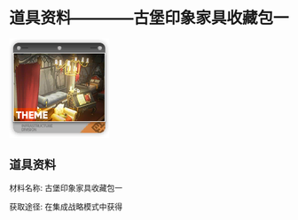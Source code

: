# 道具资料————古堡印象家具收藏包一

![古堡印象家具收藏包一](./matIcons/古堡印象家具收藏包一.png)

## 道具资料

材料名称: 古堡印象家具收藏包一

获取途径: 在集成战略模式中获得

